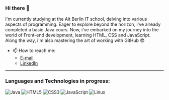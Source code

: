 ### Hi there 👋

I'm currently studying at the Ait Berlin IT school,
delving into various aspects of programming.
Eager to explore beyond the horizon, i've already completed
a basic Java cours. Now, i've embarked on my journey into
the world of Front-end development, learning HTML, CSS 
and JavaScript. Along the way, i'm also mastering the
art of working with GitHub 😎

- 📫 How to reach me:
  * [E-mail](mailto:loonatune@gmail.com)
  * [LinkedIn](https://www.linkedin.com/in/leon-zuev-63045b273/)

- - -
### Languages and Technologies in progress:
![Java](https://img.shields.io/badge/Java-007396?style=plastic&logo=Java&logoColor=white)
![HTML5](https://img.shields.io/badge/HTML5-E34F26?style=plastic&logo=HTML5&logoColor=white)
![CSS3](https://img.shields.io/badge/CSS3-1572B6?style=plastic&logo=CSS3&logoColor=white)
![JavaScript](https://img.shields.io/badge/JavaScript-F7DF1E?style=plastic&logo=JavaScript&logoColor=black)
![Linux](https://img.shields.io/badge/Linux-FCC624?style=plastic&logo=Linux&logoColor=black)
